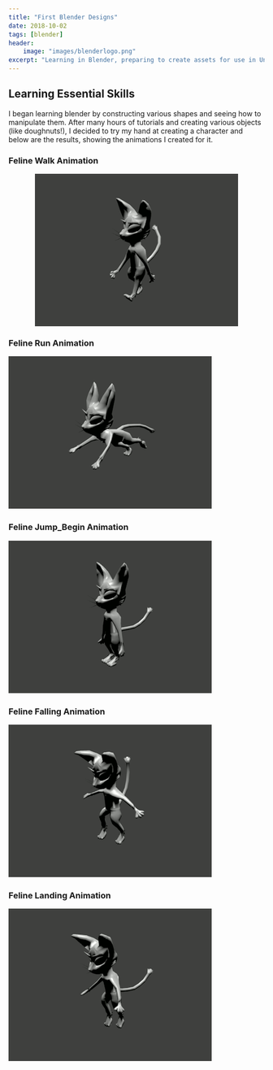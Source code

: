 ```yaml
---
title: "First Blender Designs"
date: 2018-10-02
tags: [blender]
header:
    image: "images/blenderlogo.png"
excerpt: "Learning in Blender, preparing to create assets for use in Unity"
---
```


## Learning Essential Skills

I began learning blender by constructing various shapes and seeing how to manipulate them. After many hours of tutorials and creating various objects (like doughnuts!), I decided to try my hand at creating a character and below are the results, showing the animations I created for it.

<p class="aligncenter" style="text-align: center;">
    <h3 class = "vertical">Feline Walk Animation</h3>
</p>

<img src= "https://github.com/Sir-Benj/Portfolio/blob/master/images/felinewalk.gif?raw=true" alt = "feline walk" class = "center" style = "display: block; margin-left: auto; margin-right: auto;">

<p class="aligncenter">
    <h3>Feline Run Animation</h3>
</p>

<img src= "https://github.com/Sir-Benj/Portfolio/blob/master/images/felinerun.gif?raw=true" alt = "feline run" class = "center">

<p class="aligncenter">
    <h3>Feline Jump_Begin Animation</h3>
</p>

<img src= "https://github.com/Sir-Benj/Portfolio/blob/master/images/jump_start.gif?raw=true" alt = "feline jump start" class = "center">

<p class="aligncenter">
    <h3>Feline Falling Animation</h3>
</p>

<img src= "https://github.com/Sir-Benj/Portfolio/blob/master/images/felinefalling.gif?raw=true" alt = "feline falling" class = "center">

<p class="aligncenter">
    <h3>Feline Landing Animation</h3>
</p>

<img src= "https://github.com/Sir-Benj/Portfolio/blob/master/images/felinelanding.gif?raw=true" alt = "Feline Landing" class = "center">


